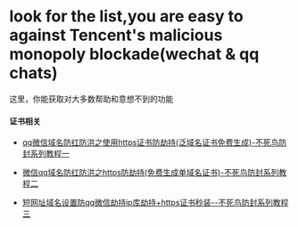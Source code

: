 # look for the list,you  are  easy to  against Tencent's malicious monopoly blockade(wechat & qq chats)

这里，你能获取对大多数帮助和意想不到的功能

#### 证书相关
- [ qq微信域名防红防洪之使用https证书防劫持(泛域名证书免费生成)-不死鸟防封系列教程一](https://github.com/wechaturl/fangfeng-guide-articles/blob/master/ssl_manage_add_star_domain.md)


- [ 微信qq域名防红防洪之https防劫持(免费生成单域名证书)-不死鸟防封系列教程二](https://github.com/wechaturl/fangfeng-guide-articles/blob/master/ssl_manage_add_file_domain.md)


- [ 短网址域名设置防qq微信劫持ip库劫持+https证书秒装--不死鸟防封系列教程三](https://github.com/wechaturl/fangfeng-guide-articles/blob/master/short_domain_set_https_ssl.md)



